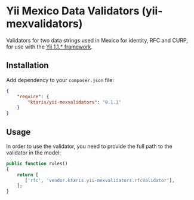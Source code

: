 # Yii Mexico Data Validators (yii-mexvalidators)

Validators for two data strings used in Mexico for identity, RFC and CURP, for use with the [Yii 1.1.* framework][1].

## Installation

Add dependency to your ```composer.json``` file:

```json
{
    "require": {
        "ktaris/yii-mexvalidators": "0.1.1"
    }
}
```

## Usage

In order to use the validator, you need to provide the full path to the validator in the model:

```php
public function rules()
{
    return [
       ['rfc', 'vendor.ktaris.yii-mexvalidators.rfcValidator'],
    ];
}
```

[1]: https://github.com/yiisoft/yii "Yii Framework"